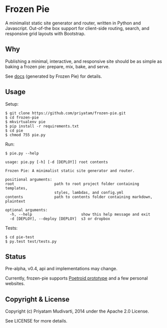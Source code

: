 # Frozen Pie

A minimalist static site generator and router, written in Python and Javascript. Out-of-the box support for client-side routing, search, and responsive grid layouts with Bootstrap.

## Why

Publishing a minimal, interactive, and responsive site should be as simple as baking a frozen pie: prepare, mix, bake, and serve.

See [docs](http://priyatam.github.io/frozen-pie/) (generated by Frozen Pie) for details.

## Usage

Setup:

    $ git clone https://github.com/priyatam/frozen-pie.git
    $ cd frozen-pie
    $ mkvirtualenv pie
    $ pip install -r requirements.txt
    $ cd pie
    $ chmod 755 pie.py

Run:

    $ pie.py --help

    usage: pie.py [-h] [-d [DEPLOY]] root contents

    Frozen Pie: A minimalist static site generator and router.

    positional arguments:
    root                  path to root project folder containing templates,
                          styles, lambdas, and config.yml
    contents              path to contents folder containing markdown, plaintext

    optional arguments:
      -h, --help                      show this help message and exit
      -d [DEPLOY], --deploy [DEPLOY]  s3 or dropbox

Tests:

    $ cd pie-test
    $ py.test test/tests.py


## Status

Pre-alpha, v0.4, api and implementations may change.

Currently, frozen-pie supports [Poetroid prototype](https://github.com/poetroid/prototype) and a few personal websites.

## Copyright & License

Copyright (c) Priyatam Mudivarti, 2014 under the Apache 2.0 License.

See LICENSE for more details.
